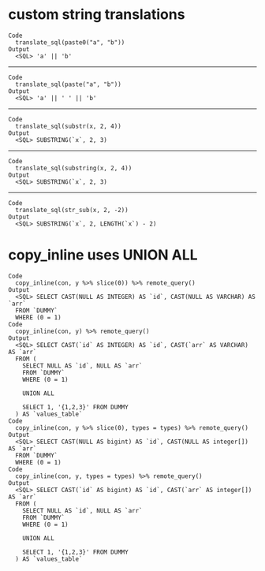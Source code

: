 # custom string translations

    Code
      translate_sql(paste0("a", "b"))
    Output
      <SQL> 'a' || 'b'

---

    Code
      translate_sql(paste("a", "b"))
    Output
      <SQL> 'a' || ' ' || 'b'

---

    Code
      translate_sql(substr(x, 2, 4))
    Output
      <SQL> SUBSTRING(`x`, 2, 3)

---

    Code
      translate_sql(substring(x, 2, 4))
    Output
      <SQL> SUBSTRING(`x`, 2, 3)

---

    Code
      translate_sql(str_sub(x, 2, -2))
    Output
      <SQL> SUBSTRING(`x`, 2, LENGTH(`x`) - 2)

# copy_inline uses UNION ALL

    Code
      copy_inline(con, y %>% slice(0)) %>% remote_query()
    Output
      <SQL> SELECT CAST(NULL AS INTEGER) AS `id`, CAST(NULL AS VARCHAR) AS `arr`
      FROM `DUMMY`
      WHERE (0 = 1)
    Code
      copy_inline(con, y) %>% remote_query()
    Output
      <SQL> SELECT CAST(`id` AS INTEGER) AS `id`, CAST(`arr` AS VARCHAR) AS `arr`
      FROM (
        SELECT NULL AS `id`, NULL AS `arr`
        FROM `DUMMY`
        WHERE (0 = 1)
      
        UNION ALL
      
        SELECT 1, '{1,2,3}' FROM DUMMY
      ) AS `values_table`
    Code
      copy_inline(con, y %>% slice(0), types = types) %>% remote_query()
    Output
      <SQL> SELECT CAST(NULL AS bigint) AS `id`, CAST(NULL AS integer[]) AS `arr`
      FROM `DUMMY`
      WHERE (0 = 1)
    Code
      copy_inline(con, y, types = types) %>% remote_query()
    Output
      <SQL> SELECT CAST(`id` AS bigint) AS `id`, CAST(`arr` AS integer[]) AS `arr`
      FROM (
        SELECT NULL AS `id`, NULL AS `arr`
        FROM `DUMMY`
        WHERE (0 = 1)
      
        UNION ALL
      
        SELECT 1, '{1,2,3}' FROM DUMMY
      ) AS `values_table`

